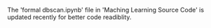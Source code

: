 The 'formal dbscan.ipynb' file in 'Maching Learning Source Code' is updated recently for better code readiblity.
